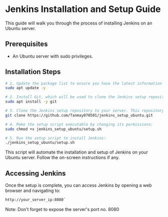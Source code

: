 
# Jenkins Installation and Setup Guide

This guide will walk you through the process of installing Jenkins on an Ubuntu server.

## Prerequisites

- An Ubuntu server with sudo privileges.

## Installation Steps

```bash
# 1. Update the package list to ensure you have the latest information about available packages:
sudo apt update -y

# 2. Install Git, which will be used to clone the Jenkins setup repository:
sudo apt install -y git

# 3. Clone the Jenkins setup repository to your server. This repository contains scripts and configurations for Jenkins installation:
git clone https://github.com/Tanmay070501/jenkins_setup_ubuntu.git

# 4. Make the setup script executable by changing its permissions:
sudo chmod +x jenkins_setup_ubuntu/setup.sh

# 5. Run the setup script to install Jenkins:
./jenkins_setup_ubuntu/setup.sh
```
This script will automate the installation and setup of Jenkins on your Ubuntu server. Follow the on-screen instructions if any.

## Accessing Jenkins

Once the setup is complete, you can access Jenkins by opening a web browser and navigating to:

```bash
http://your_server_ip:8080`
```
Note: Don't forget to expose the server's port no. 8080